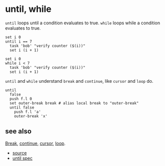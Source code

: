 
# until, while

`until` loops until a condition evaluates to true.
`while` loops while a condition evaluates to true.

```
set i 0
until i == 7
  task 'bob' "verify counter ($(i))"
  set i (i + 1)
```

```
set i 0
while i < 7
  task 'bob' "verify counter ($(i))"
  set i (i + 1)
```

`until` and `while` understand `break` and `continue`, like `cursor` and
`loop` do.

```
until
  false
  push f.l 0
  set outer-break break # alias local break to "outer-break"
  until false
    push f.l 'a'
    outer-break 'x'
```

## see also

[Break](break.md), [continue](continue.md), [cursor](cursor.md), [loop](loop.md).


* [source](https://github.com/floraison/flor/tree/master/lib/flor/pcore/until.rb)
* [until spec](https://github.com/floraison/flor/tree/master/spec/pcore/until_spec.rb)

